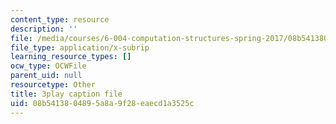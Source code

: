 ```yaml
---
content_type: resource
description: ''
file: /media/courses/6-004-computation-structures-spring-2017/08b5413804895a8a9f28eaecd1a3525c_9M0dd86FUoA.vtt
file_type: application/x-subrip
learning_resource_types: []
ocw_type: OCWFile
parent_uid: null
resourcetype: Other
title: 3play caption file
uid: 08b54138-0489-5a8a-9f28-eaecd1a3525c
---
```

